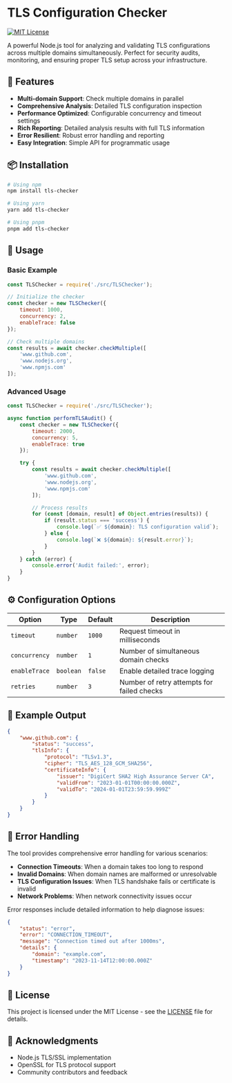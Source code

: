# TLS Configuration Checker

[![MIT License](https://img.shields.io/badge/License-MIT-blue.svg)](LICENSE)

A powerful Node.js tool for analyzing and validating TLS configurations across multiple domains simultaneously. Perfect for security audits, monitoring, and ensuring proper TLS setup across your infrastructure.

## 🚀 Features

- **Multi-domain Support**: Check multiple domains in parallel
- **Comprehensive Analysis**: Detailed TLS configuration inspection
- **Performance Optimized**: Configurable concurrency and timeout settings
- **Rich Reporting**: Detailed analysis results with full TLS information
- **Error Resilient**: Robust error handling and reporting
- **Easy Integration**: Simple API for programmatic usage

## 📦 Installation

```bash
# Using npm
npm install tls-checker

# Using yarn
yarn add tls-checker

# Using pnpm
pnpm add tls-checker
```

## 🔧 Usage

### Basic Example

```javascript
const TLSChecker = require('./src/TLSChecker');

// Initialize the checker
const checker = new TLSChecker({
    timeout: 1000,
    concurrency: 2,
    enableTrace: false
});

// Check multiple domains
const results = await checker.checkMultiple([
    'www.github.com',
    'www.nodejs.org',
    'www.npmjs.com'
]);
```

### Advanced Usage

```javascript
const TLSChecker = require('./src/TLSChecker');

async function performTLSAudit() {
    const checker = new TLSChecker({
        timeout: 2000,
        concurrency: 5,
        enableTrace: true
    });

    try {
        const results = await checker.checkMultiple([
            'www.github.com',
            'www.nodejs.org',
            'www.npmjs.com'
        ]);

        // Process results
        for (const [domain, result] of Object.entries(results)) {
            if (result.status === 'success') {
                console.log(`✅ ${domain}: TLS configuration valid`);
            } else {
                console.log(`❌ ${domain}: ${result.error}`);
            }
        }
    } catch (error) {
        console.error('Audit failed:', error);
    }
}
```

## ⚙️ Configuration Options

| Option | Type | Default | Description |
|--------|------|---------|-------------|
| `timeout` | `number` | `1000` | Request timeout in milliseconds |
| `concurrency` | `number` | `1` | Number of simultaneous domain checks |
| `enableTrace` | `boolean` | `false` | Enable detailed trace logging |
| `retries` | `number` | `3` | Number of retry attempts for failed checks |

## 📝 Example Output

```json
{
    "www.github.com": {
        "status": "success",
        "tlsInfo": {
            "protocol": "TLSv1.3",
            "cipher": "TLS_AES_128_GCM_SHA256",
            "certificateInfo": {
                "issuer": "DigiCert SHA2 High Assurance Server CA",
                "validFrom": "2023-01-01T00:00:00.000Z",
                "validTo": "2024-01-01T23:59:59.999Z"
            }
        }
    }
}
```

## 🚨 Error Handling

The tool provides comprehensive error handling for various scenarios:

- **Connection Timeouts**: When a domain takes too long to respond
- **Invalid Domains**: When domain names are malformed or unresolvable
- **TLS Configuration Issues**: When TLS handshake fails or certificate is invalid
- **Network Problems**: When network connectivity issues occur

Error responses include detailed information to help diagnose issues:

```json
{
    "status": "error",
    "error": "CONNECTION_TIMEOUT",
    "message": "Connection timed out after 1000ms",
    "details": {
        "domain": "example.com",
        "timestamp": "2023-11-14T12:00:00.000Z"
    }
}
```

## 📄 License

This project is licensed under the MIT License - see the [LICENSE](LICENSE) file for details.

## 🙏 Acknowledgments

- Node.js TLS/SSL implementation
- OpenSSL for TLS protocol support
- Community contributors and feedback
